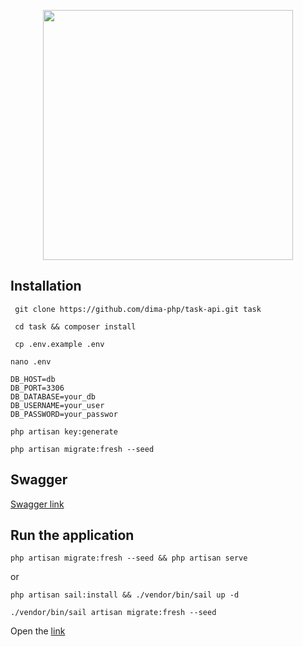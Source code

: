 <p align="center">
<a href="https://app.swaggerhub.com/apis-docs/dima-php/Tasks/1.0.0" target="_blank">
<img src="https://www.publicdomainpictures.net/pictures/240000/velka/hands-holding-task-word.jpg" width="400">
</a>
</p>

## Installation

```shell
 git clone https://github.com/dima-php/task-api.git task
```

```shell
 cd task && composer install
```

```shell
 cp .env.example .env
```

```shell
nano .env
```

```dotenv
DB_HOST=db
DB_PORT=3306
DB_DATABASE=your_db
DB_USERNAME=your_user
DB_PASSWORD=your_passwor
```

```shell
php artisan key:generate
```
```shell
php artisan migrate:fresh --seed

```


## Swagger

[Swagger link](https://app.swaggerhub.com/apis-docs/dima-php/Tasks/1.0.0)

## Run the application

```shell
php artisan migrate:fresh --seed && php artisan serve
```

or

```shell
php artisan sail:install && ./vendor/bin/sail up -d
```
```shell
./vendor/bin/sail artisan migrate:fresh --seed
```

Open the [link](http://localhost/api/v1/)
